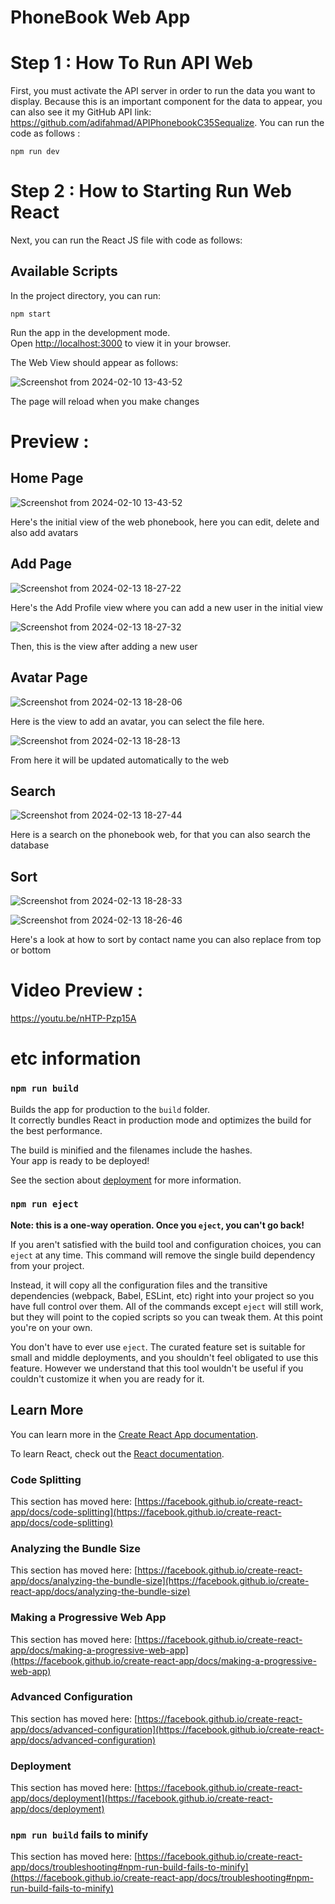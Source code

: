 # PhoneBook Web App

# Step 1 : How To Run API Web

First, you must activate the API server in order to run the data you want to display. Because this is an important component for the data to appear, you can also see it my GitHub API link: https://github.com/adifahmad/APIPhonebookC35Sequalize. You can run the code as follows :

`npm run dev`

# Step 2 : How to Starting Run Web React

Next, you can run the React JS file with code as follows:

## Available Scripts

In the project directory, you can run:

`npm start`

Run the app in the development mode.\
Open [http://localhost:3000](http://localhost:3000) to view it in your browser.

The Web View should appear as follows:

![Screenshot from 2024-02-10 13-43-52](https://github.com/adifahmad/ReactreduxC35/assets/52273664/70f26c25-e001-42d8-844b-e0dd2de0943b)

The page will reload when you make changes

# Preview :

## Home Page

![Screenshot from 2024-02-10 13-43-52](https://github.com/adifahmad/ReactreduxC35/assets/52273664/70f26c25-e001-42d8-844b-e0dd2de0943b)

Here's the initial view of the web phonebook, here you can edit, delete and also add avatars

## Add Page

![Screenshot from 2024-02-13 18-27-22](https://github.com/adifahmad/ReactreduxC35/assets/52273664/bf09c449-1d24-4764-ab40-5d4c8b69ebfd)

Here's the Add Profile view where you can add a new user in the initial view

![Screenshot from 2024-02-13 18-27-32](https://github.com/adifahmad/ReactreduxC35/assets/52273664/0c1649eb-428d-4169-aca2-27e3c939e365)

Then, this is the view after adding a new user


## Avatar Page

![Screenshot from 2024-02-13 18-28-06](https://github.com/adifahmad/ReactreduxC35/assets/52273664/9b8101ae-3814-43b9-b453-5e9ce82e91ac)

Here is the view to add an avatar, you can select the file here.

![Screenshot from 2024-02-13 18-28-13](https://github.com/adifahmad/ReactreduxC35/assets/52273664/bb9ffc63-0e99-4667-aa76-feb29d42a540)

From here it will be updated automatically to the web

## Search 

![Screenshot from 2024-02-13 18-27-44](https://github.com/adifahmad/ReactreduxC35/assets/52273664/6c208456-a28c-4787-94f2-c2a761a37039)

Here is a search on the phonebook web, for that you can also search the database

## Sort

![Screenshot from 2024-02-13 18-28-33](https://github.com/adifahmad/ReactreduxC35/assets/52273664/3534d302-f757-4f13-91ea-90e73e31d96b)

![Screenshot from 2024-02-13 18-26-46](https://github.com/adifahmad/ReactreduxC35/assets/52273664/72cd9316-4aa3-4fad-8e33-264aa22f2ab3)

Here's a look at how to sort by contact name you can also replace from top or bottom


# Video Preview :

https://youtu.be/nHTP-Pzp15A



# etc information

### `npm run build`

Builds the app for production to the `build` folder.\
It correctly bundles React in production mode and optimizes the build for the best performance.

The build is minified and the filenames include the hashes.\
Your app is ready to be deployed!

See the section about [deployment](https://facebook.github.io/create-react-app/docs/deployment) for more information.

### `npm run eject`

**Note: this is a one-way operation. Once you `eject`, you can't go back!**

If you aren't satisfied with the build tool and configuration choices, you can `eject` at any time. This command will remove the single build dependency from your project.

Instead, it will copy all the configuration files and the transitive dependencies (webpack, Babel, ESLint, etc) right into your project so you have full control over them. All of the commands except `eject` will still work, but they will point to the copied scripts so you can tweak them. At this point you're on your own.

You don't have to ever use `eject`. The curated feature set is suitable for small and middle deployments, and you shouldn't feel obligated to use this feature. However we understand that this tool wouldn't be useful if you couldn't customize it when you are ready for it.

## Learn More

You can learn more in the [Create React App documentation](https://facebook.github.io/create-react-app/docs/getting-started).

To learn React, check out the [React documentation](https://reactjs.org/).

### Code Splitting

This section has moved here: [https://facebook.github.io/create-react-app/docs/code-splitting](https://facebook.github.io/create-react-app/docs/code-splitting)

### Analyzing the Bundle Size

This section has moved here: [https://facebook.github.io/create-react-app/docs/analyzing-the-bundle-size](https://facebook.github.io/create-react-app/docs/analyzing-the-bundle-size)

### Making a Progressive Web App

This section has moved here: [https://facebook.github.io/create-react-app/docs/making-a-progressive-web-app](https://facebook.github.io/create-react-app/docs/making-a-progressive-web-app)

### Advanced Configuration

This section has moved here: [https://facebook.github.io/create-react-app/docs/advanced-configuration](https://facebook.github.io/create-react-app/docs/advanced-configuration)

### Deployment

This section has moved here: [https://facebook.github.io/create-react-app/docs/deployment](https://facebook.github.io/create-react-app/docs/deployment)

### `npm run build` fails to minify

This section has moved here: [https://facebook.github.io/create-react-app/docs/troubleshooting#npm-run-build-fails-to-minify](https://facebook.github.io/create-react-app/docs/troubleshooting#npm-run-build-fails-to-minify)
